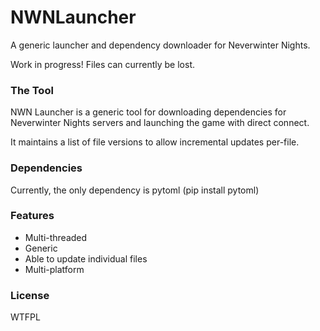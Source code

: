 # NWNLauncher
A generic launcher and dependency downloader for Neverwinter Nights.

Work in progress! Files can currently be lost.

### The Tool

NWN Launcher is a generic tool for downloading dependencies for Neverwinter Nights servers and launching the game with direct connect.

It maintains a list of file versions to allow incremental updates per-file.

### Dependencies

Currently, the only dependency is pytoml (pip install pytoml)

### Features

* Multi-threaded
* Generic
* Able to update individual files
* Multi-platform

### License

WTFPL
